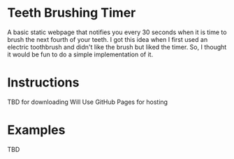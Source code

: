 # Teeth Brushing Timer
A basic static webpage that notifies you every 30 seconds when it is time to brush the next fourth of your teeth. I got this idea when I first used an electric toothbrush and didn't like the brush but liked the timer.
So, I thought it would be fun to do a simple implementation of it.

# Instructions
TBD for downloading
Will Use GitHub Pages for hosting

# Examples
TBD
